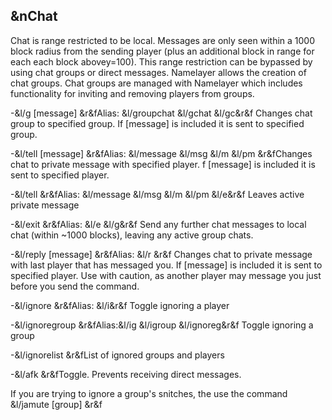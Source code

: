 ## &nChat

Chat is range restricted to be local. Messages are only seen within a 1000 block radius from the sending player (plus an additional block in 
range for each each block abovey=100). This range restriction can be bypassed by using chat groups or direct messages. Namelayer allows the 
creation of chat groups. Chat groups are managed with Namelayer which includes functionality for inviting and removing players from groups.

-&l/g <group> [message] 
  &r&fAlias: &l/groupchat &l/gchat &l/gc&r&f 
  Changes chat group to specified group. If [message] is included it is sent to specified group.    
  
-&l/tell <player> [message] 
  &r&fAlias: &l/message &l/msg &l/m &l/pm
  &r&fChanges chat to private message with specified player. f [message] is included it is sent to specified player.  
  
-&l/tell 
  &r&fAlias: &l/message &l/msg &l/m &l/pm &l/e&r&f
  Leaves active private message  
  
-&l/exit 
  &r&fAlias: &l/e &l/g&r&f
  Send any further chat messages to local chat (within ~1000 blocks), leaving 
  any active group chats.  
  
-&l/reply [message] 
  &r&fAlias: &l/r &r&f
  Changes chat to private message with last player that has messaged you. 
  If [message] is included it is sent to specified player. Use with caution,
  as another player may message you just before you send the command.  
  
-&l/ignore 
  &r&fAlias: &l/i&r&f 
  Toggle ignoring a player
  
-&l/ignoregroup <group> 
  &r&fAlias:&l/ig &l/igroup &l/ignoreg&r&f
  Toggle ignoring a group  
  
-&l/ignorelist
  &r&fList of ignored groups and players  
  
-&l/afk
  &r&fToggle. Prevents receiving direct messages.  

If you are trying to ignore a group's snitches, the use the command &l/jamute [group] &r&f 
  
